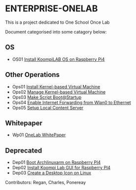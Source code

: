 # ENTERPRISE-ONELAB

This is a project dedicated to One School Once Lab 

Document categorised into some catagory below:

## OS
*   OS01 [Install KoompiLAB OS on Raspberry Pi4](/filemd/install-os.md)

## Other Operations
*   Ops01 [Install Kernel-based Virtual Machine](/filemd/install-kvm.md)
*   Ops02 [Manage Kernel-based Virtual Machine](/filemd/manage-kvm.md)
*   Ops03 [Make Script Boot@Startup](/filemd/startup-boot-script.md)
*   Ops04 [Enable Internet Forwarding from Wlan0 to Ethernet](/filemd/permanent-ip-forwarding.md)
*   Ops05 [Setup Local Content Server](filemd/configure-local-content-server.md)

## Whitepaper
*   Wp01 [OneLab WhitePaper](/filemd/oneLab-whitepaper.md)

## Deprecated
*   Dep01 [Boot Archlinuxarm on Raspberry PI4](/filemd/deprecated/boot-archlinux-on-rpi.md)
*   Dep02 [Install Koompi Lab GUI for Raspberry PI4](/filemd/deprecated/install-Koompi-lab-GUI-rpi4.md)
*   Dep03 [Create a Desktop Icon on Linux](/filemd/deprecated/make-desktop-file.md)

Contributors: Regan, Charles, Ponereay